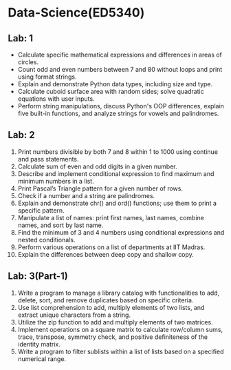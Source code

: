 # Data-Science(ED5340)

## Lab: 1
- Calculate specific mathematical expressions and differences in areas of circles.
- Count odd and even numbers between 7 and 80 without loops and print using format strings.
- Explain and demonstrate Python data types, including size and type.
- Calculate cuboid surface area with random sides; solve quadratic equations with user inputs.
- Perform string manipulations, discuss Python's OOP differences, explain five built-in functions, and analyze strings for vowels and palindromes.

## Lab: 2
1. Print numbers divisible by both 7 and 8 within 1 to 1000 using continue and pass statements.
2. Calculate sum of even and odd digits in a given number.
3. Describe and implement conditional expression to find maximum and minimum numbers in a list.
4. Print Pascal’s Triangle pattern for a given number of rows.
5. Check if a number and a string are palindromes.
6. Explain and demonstrate chr() and ord() functions; use them to print a specific pattern.
7. Manipulate a list of names: print first names, last names, combine names, and sort by last name.
8. Find the minimum of 3 and 4 numbers using conditional expressions and nested conditionals.
9. Perform various operations on a list of departments at IIT Madras.
10. Explain the differences between deep copy and shallow copy.

## Lab: 3(Part-1)
1. Write a program to manage a library catalog with functionalities to add, delete, sort, and remove duplicates based on specific criteria.
2. Use list comprehension to add, multiply elements of two lists, and extract unique characters from a string.
3. Utilize the zip function to add and multiply elements of two matrices.
4. Implement operations on a square matrix to calculate row/column sums, trace, transpose, symmetry check, and positive definiteness of the identity matrix.
5. Write a program to filter sublists within a list of lists based on a specified numerical range.

